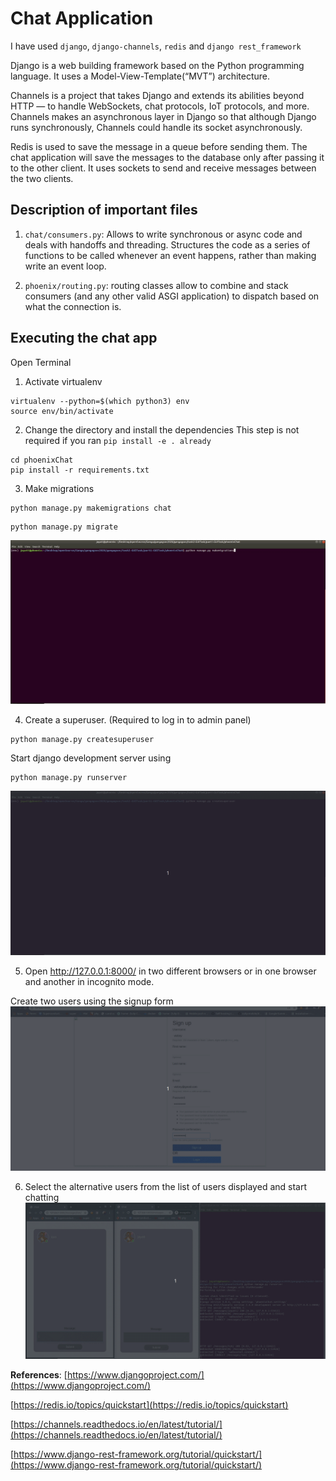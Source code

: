 # Chat Application

I have used `django`, `django-channels`, `redis` and `django rest_framework`

Django is a web building framework based on the Python programming language. It uses a Model-View-Template(“MVT”) architecture.

Channels is a project that takes Django and extends its abilities beyond HTTP — to handle WebSockets, chat protocols, IoT protocols, and more. Channels makes an asynchronous layer in Django so that although Django runs synchronously, Channels could handle its socket asynchronously.

Redis is used to save the message in a queue before sending them. The chat application will save the messages to the database only after passing it to the other client. It uses sockets to send and receive messages between the two clients.


## Description of important files

1. `chat/consumers.py`: Allows to write synchronous or async code and deals with handoffs and threading. Structures the code as a series of functions to be called whenever an event happens, rather than making write an event loop.

2. `phoenix/routing.py`:  routing classes allow to combine and stack consumers (and any other valid ASGI application) to dispatch based on what the connection is.


## Executing the chat app


Open Terminal

1. Activate virtualenv

``` 
virtualenv --python=$(which python3) env
source env/bin/activate 
```

2. Change the directory and install the dependencies
This step is not required if you ran `pip install -e . already`
``` 
cd phoenixChat
pip install -r requirements.txt
```

3. Make migrations
``` 
python manage.py makemigrations chat
```

```
python manage.py migrate
```

![migrate](images/django.gif)

4. Create a superuser. (Required to log in to admin panel)
``` 
python manage.py createsuperuser 
```

Start django development server using
``` 
python manage.py runserver 
```

![django](images/django2.gif)

5. Open http://127.0.0.1:8000/ in two different browsers or in one browser and another in incognito mode.

Create two users using the signup form
![signup](images/signup.gif)

6. Select the alternative users from the list of users displayed and start chatting
![chat](images/chat.gif)

**References**: [https://www.djangoproject.com/](https://www.djangoproject.com/)

[https://redis.io/topics/quickstart](https://redis.io/topics/quickstart)

[https://channels.readthedocs.io/en/latest/tutorial/](https://channels.readthedocs.io/en/latest/tutorial/)

[https://www.django-rest-framework.org/tutorial/quickstart/](https://www.django-rest-framework.org/tutorial/quickstart/)

